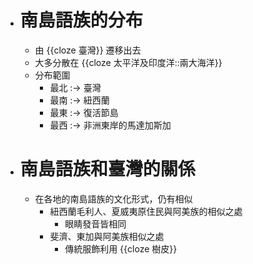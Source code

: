 - # 南島語族的分布
	- 由 {{cloze 臺灣}} 遷移出去
	- 大多分散在 {{cloze 太平洋及印度洋::兩大海洋}}
	- 分布範圍
		- 最北 :-> 臺灣
		- 最南 :-> 紐西蘭
		- 最東 :-> 復活節島
		- 最西 :-> 非洲東岸的馬達加斯加
- # 南島語族和臺灣的關係
	- 在各地的南島語族的文化形式，仍有相似
		- 紐西蘭毛利人、夏威夷原住民與阿美族的相似之處
			- 眼睛發音皆相同
		- 斐濟、東加與阿美族相似之處
			- 傳統服飾利用 {{cloze 樹皮}}